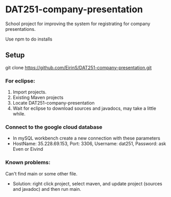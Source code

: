 # DAT251-company-presentation
School project for improving the system for registrating for company presentations.

Use npm to do installs

## Setup
git clone https://github.com/EirinS/DAT251-company-presentation.git

### For eclipse:
1. Import projects.
2. Existing Maven projects
3. Locate DAT251-company-presentation
4. Wait for eclipse to download sources and javadocs, may take a little while.

### Connect to the google cloud database
  - In mySQL workbench create a new connection with these parameters
  - HostName: 35.228.69.153, Port: 3306, Username: dat251, Password: ask Even or Eivind

### Known problems:
Can't find main or some other file.
  - Solution: right click project, select maven, and update project (sources and javadoc) and then run main.
